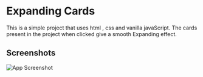 # Expanding Cards

This is a simple project that uses html , css and vanilla
javaScript.
The cards present in the project when clicked give a
smooth Expanding effect.  

## Screenshots

![App Screenshot](https://via.placeholder.com/468x300?text=App+Screenshot+Here)

  
